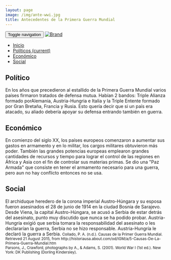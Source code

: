 ```yaml
---
layout: page
image: /img/ante-wwi.jpg
title: Antecedentes de la Primera Guerra Mundial
---
```

<nav class="navbar navbar-inverse navbar-translucent navbar-fixed-top" id="navbar">
	<div class="container-fluid">
	    <div class="navbar-header">
		    <button type="button" class="navbar-toggle collapsed" data-toggle="collapse" data-target="#bs-example-navbar-collapse-1" aria-expanded="false">
	        <span class="sr-only">Toggle navigation</span>
	        <span class="icon-bar"></span>
	        <span class="icon-bar"></span>
	        <span class="icon-bar"></span>
	      </button>
	      <a class="navbar-brand" href="{{site.github.url}}">
	        <img alt="Brand" src="{{site.github.url}}{{site.icon}}">
	      </a>
	    </div>
	    <!-- Collect the nav links, forms, and other content for toggling -->
	    <div class="collapse navbar-collapse" id="bs-example-navbar-collapse-1">
	      <ul class="nav navbar-nav">
		    <li><a href="{{site.github.url}}">Inicio</a></li>
	        <li class="active"><a href="#politicos">Políticos <span class="sr-only">(current)</span></a></li>
	        <li><a href="#eco">Económico</a></li>
	        <li><a href="#social">Social</a></li>
	      </ul>
	    </div><!-- /.navbar-collapse -->
	</div>
</nav>

<h2 id="politicos">Político</h2> 
En los años que precedieron al estallido de la Primera Guerra Mundial varios países firmaron tratados de defensa mutua. Habían 2 bandos: Triple Alianza formado porAlemania, Austria-Hungria e Italia y la Triple Entente formado por Gran Bretaña, Francia y Rusia. Esto quería decir que si un país era atacado, su aliado debería apoyar su defensa entrando también en guerra.

<h2 id="eco">Económico</h2>
En comienzo del siglo XX, los países europeos comenzaron a aumentar sus gastos en armamento y en lo militar, los cargos militares obtuvieron más poder. También las grandes potencias europeas emplearon grandes cantidades de recursos y tiempo para lograr el control de las regiones en África y Asia con el fin de controlar sus materias primas. Se dio una "Paz Armada" que consiste en tener el armamento necesario para una guerra, pero aun no hay conflicto entonces no se usa.

<h2 id="social">Social</h2>  
El archiduque heredero de la corona imperial Austro-Húngara y su esposa fueron asesinados el 28 de junio de 1914 en la ciudad Bosnia de Sarajevo. Desde Viena, la capital Austro-Húngara, se acusó a Serbia de estar detrás del asesinato, punto muy discutido que nunca se ha podido probar. Austria- Hungría exigió que serbia tomara la responsabilidad del asesinato o les declararían la guerra, Serbia no se hizo responsable. Austria-Hungría le declaró la guerra a Serbia.


<small class="bib">
Collado, P. A. (n.d.). Causas de la Primer Guerra Mundial. Retrieved 21 August 2015, from http://historiausa.about.com/od/IGM/a/5-Causas-De-La-Primera-Guerra-Mundial.htm<br>
Parsons, J., Crawford, photographs by A., & Adams, S. (2001). World War I (1st ed.). New York: DK Publishing (Dorling Kindersley).
</small>
